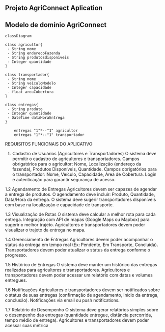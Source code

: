 ## Projeto AgriConnect Aplication

## Modelo de domínio AgriConnect
```mermaid
classDiagram

class agricultor{
 - String nome
 - String enderecoFazenda
 - String produtosdisponiveis
 - Integer quantidade
}

class transportador{
 - String nome
 - String veiculoModelo
 - Integer capacidade
 - float areaCobertura
}

class entregas{
 - String produto
 - Integer quantidade
 - DateTime dataHoraEntrega
}

    entregas "1"*--"1" agricultor
    entregas "1"*--"1" transportador

```

REQUISITOS FUNCIONAIS DO APLICATIVO
1. Cadastro de Usuários (Agricultores e Transportadores)
O sistema deve permitir o cadastro de agricultores e transportadores.
Campos obrigatórios para o agricultor: Nome, Localização (endereço da fazenda), Produtos Disponíveis, Quantidade.
Campos obrigatórios para o transportador: Nome, Veículo, Capacidade, Área de Cobertura.
Login e autenticação para garantir segurança de acesso.

1.2 Agendamento de Entregas
Agricultores devem ser capazes de agendar a entrega de produtos.
O agendamento deve incluir: Produto, Quantidade, Data/Hora da entrega.
O sistema deve sugerir transportadores disponíveis com base na localização e capacidade de transporte.

1.3 Visualização de Rotas
O sistema deve calcular a melhor rota para cada entrega.
Integração com API de mapas (Google Maps ou Mapbox) para sugerir o melhor trajeto.
Agricultores e transportadores devem poder visualizar o trajeto da entrega no mapa.

1.4 Gerenciamento de Entregas
Agricultores devem poder acompanhar o status da entrega em tempo real (Ex: Pendente, Em Transporte, Concluída).
Transportadores devem poder atualizar o status da entrega conforme o progresso.

1.5 Histórico de Entregas
O sistema deve manter um histórico das entregas realizadas para agricultores e transportadores.
Agricultores e transportadores devem poder acessar um relatório com datas e volumes entregues.

1.6 Notificações
Agricultores e transportadores devem ser notificados sobre o status de suas entregas (confirmação de agendamento, início da entrega, conclusão).
Notificações via email ou push notifications.

1.7 Relatório de Desempenho
O sistema deve gerar relatórios simples sobre o desempenho das entregas (quantidade entregue, distância percorrida, tempo médio de entrega).
Agricultores e transportadores devem poder acessar suas métrica
